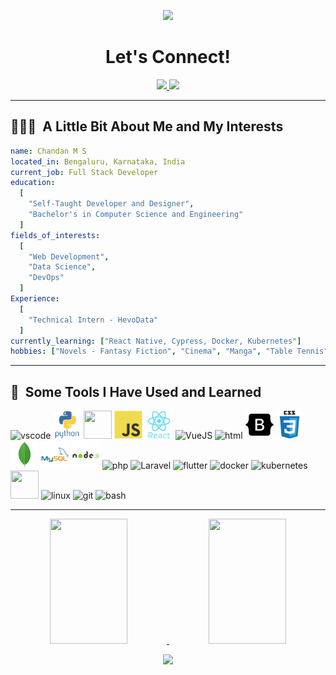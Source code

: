 <p align="center">
  <img src="https://capsule-render.vercel.app/api?type=waving&color=gradient&text=I'm%20Chandan&height=100&section=header"/>
</p>

<h1 align="center">
  Let's Connect!
</h1>

<p align="center">
<a href="">
  <img height="50" src="https://user-images.githubusercontent.com/46517096/166972883-f5f1d88c-0246-4374-88ac-ded0f2cf0699.png"/>
</a>
<a href="https://www.linkedin.com/in/chandan-m-s-9597a6279">
  <img height="50" src="https://user-images.githubusercontent.com/46517096/166973395-19676cd8-f8ec-4abf-83ff-da8243505b82.png"/>
</a>
</p>

<!-- <p align="center">
  <img src= "https://pbs.twimg.com/media/EWj_VDIXsAA-PHD?format=jpg&name=small">
</p> -->

---

<h2> 👨🏻‍💻 &nbsp;A Little Bit About Me and My Interests</h2>

```yaml
name: Chandan M S
located_in: Bengaluru, Karnataka, India
current_job: Full Stack Developer
education:
  [
    "Self-Taught Developer and Designer",
    "Bachelor's in Computer Science and Engineering"
  ]
fields_of_interests:
  [
    "Web Development",
    "Data Science",
    "DevOps"
  ]
Experience:
  [
    "Technical Intern - HevoData"
  ]
currently_learning: ["React Native, Cypress, Docker, Kubernetes"]
hobbies: ["Novels - Fantasy Fiction", "Cinema", "Manga", "Table Tennis"]
```
  
---  
  
<h2> 🚀 &nbsp;Some Tools I Have Used and Learned</h2>
<p align="left">
<img src="https://cdn.jsdelivr.net/gh/devicons/devicon/icons/vscode/vscode-original.svg" alt="vscode" width="45" height="45"/>
<img src="https://raw.githubusercontent.com/devicons/devicon/master/icons/python/python-original-wordmark.svg" alt="python" width="45" height="45" />
<img src="https://cdn.jsdelivr.net/gh/devicons/devicon/icons/cplusplus/cplusplus-original.svg" width="45" height="45"/>
<img src="https://raw.githubusercontent.com/devicons/devicon/master/icons/javascript/javascript-original.svg" alt="javascript" width="45" height="45" />
<img src="https://raw.githubusercontent.com/devicons/devicon/master/icons/react/react-original-wordmark.svg" alt="react" width="45" height="45" />
<img src="https://cdn.jsdelivr.net/gh/devicons/devicon/icons/vuejs/vuejs-original-wordmark.svg" alt="VueJS" width="45" height="45"/>
<img src="https://cdn.jsdelivr.net/gh/devicons/devicon/icons/html5/html5-original.svg" alt="html" width="45" height="45"/>
<img src="https://raw.githubusercontent.com/devicons/devicon/master/icons/bootstrap/bootstrap-plain.svg" alt="bootstrap" width="45" height="45" />
<img src="https://raw.githubusercontent.com/devicons/devicon/master/icons/css3/css3-original-wordmark.svg" alt="css3" width="45" height="45" />
<img src="https://raw.githubusercontent.com/devicons/devicon/master/icons/mongodb/mongodb-original.svg" alt="mongodb" width="45" height="45" />
<img src="https://raw.githubusercontent.com/devicons/devicon/master/icons/mysql/mysql-original-wordmark.svg" alt="mysql" width="45" height="45" />
<img src="https://raw.githubusercontent.com/devicons/devicon/master/icons/nodejs/nodejs-original-wordmark.svg" alt="nodejs" width="45" height="45" />
<img src="https://cdn.jsdelivr.net/gh/devicons/devicon/icons/php/php-original.svg" alt="php" width="45" height="45"/>
<img src="https://cdn.jsdelivr.net/gh/devicons/devicon/icons/laravel/laravel-plain-wordmark.svg" alt="Laravel" width="45" height="45"/>
<img src="https://cdn.jsdelivr.net/gh/devicons/devicon/icons/flutter/flutter-original.svg" alt="flutter" width="45" height="45"/>
<img src="https://cdn.jsdelivr.net/gh/devicons/devicon/icons/docker/docker-original.svg" alt="docker" width="45" height="45"/>
<img src="https://cdn.jsdelivr.net/gh/devicons/devicon/icons/kubernetes/kubernetes-plain.svg" alt="kubernetes" width="45" height="45"/>
<img src="https://cdn.jsdelivr.net/gh/devicons/devicon/icons/amazonwebservices/amazonwebservices-plain-wordmark.svg" width="45" height="45"/>
<img src="https://cdn.jsdelivr.net/gh/devicons/devicon/icons/linux/linux-original.svg" alt="linux" width="45" height="45"/>       
<img src="https://cdn.jsdelivr.net/gh/devicons/devicon/icons/git/git-original.svg" alt="git" width="45" height="45"/>
<img src="https://cdn.jsdelivr.net/gh/devicons/devicon/icons/bash/bash-original.svg" alt="bash" width="45" height="45"/>   
</p>

---


<p align = "center">
  <a href="https://github.com/zac-candy/github-readme-stats">
  <img height=200  width = 49.6% src="https://streak-stats.demolab.com?user=zac-candy&theme=blue-green&exclude_days=Sun" />
</a>
   <a href="https://github.com/zac-candy/convoychat">
  <img height=200 width = 49.6% src="https://github-readme-stats.vercel.app/api/top-langs?username=zac-candy&layout=compact&langs_count=8&theme=blue-green" />
</a> 
  </p>
  

<p align="center">
  <img src="https://capsule-render.vercel.app/api?type=waving&color=gradient&height=100&section=footer"/>
</p>
